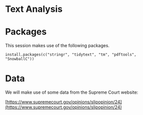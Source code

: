 # Text Analysis

# Packages

This session makes use of the following packages.

`
install.packages(c("stringr", "tidytext", "tm", "pdftools", "SnowballC"))
`

# Data

We will make use of some data from the Supreme Court website:

[https://www.supremecourt.gov/opinions/slipopinion/24](https://www.supremecourt.gov/opinions/slipopinion/24)

